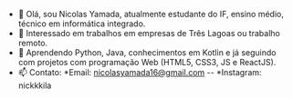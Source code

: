 - 👋 Olá, sou Nicolas Yamada, atualmente estudante do IF, ensino médio, técnico em informática integrado.
- 👀 Interessado em trabalhos em empresas de Três Lagoas ou trabalho remoto.
- 🌱 Aprendendo Python, Java, conhecimentos em Kotlin e já seguindo com projetos com programação Web (HTML5, CSS3, JS e ReactJS).
- 📫 Contato: *Email: nicolasyamada16@gmail.com  -- *Instagram: nickkkila

